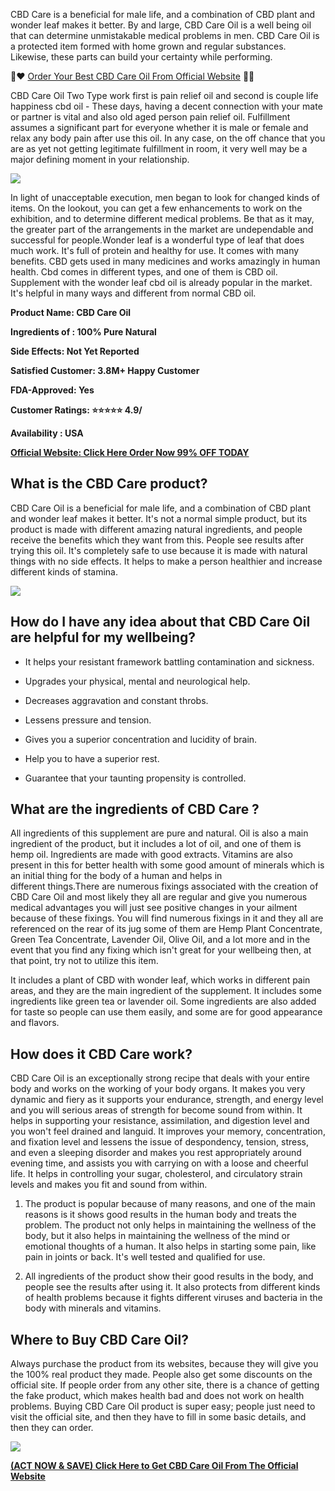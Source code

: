 CBD Care is a beneficial for male life, and a combination of CBD plant and wonder leaf makes it better. By and large, CBD Care Oil is a well being oil that can determine unmistakable medical problems in men. CBD Care Oil is a protected item formed with home grown and regular substances. Likewise, these parts can build your certainty while performing.

📢❤ [Order Your Best CBD Care Oil From Official Website](https://snoppymart.com/get-cbd-care-oil) 🎁😍

CBD Care Oil Two Type work first is pain relief oil and second is couple life happiness cbd oil - These days, having a decent connection with your mate or partner is vital and also old aged person pain relief oil. Fulfillment assumes a significant part for everyone whether it is male or female and relax any body pain after use this oil. In any case, on the off chance that you are as yet not getting legitimate fulfillment in room, it very well may be a major defining moment in your relationship.  

[![](https://blogger.googleusercontent.com/img/b/R29vZ2xl/AVvXsEhe3NCjPBnoxq1i6CbSw912fy5y1agVotGpafygdVH1UcbeIuu4q_RVmbknQveSWWHlpyf6glWuwJKt4pqqCKHpxdp2gWSFwBQtphrlWXZI5pWgbXxoyWBaiX1HmGJ1KAkJIUKaFh4cnaPZo-ml-GXhSfT-B0KTxFYX54Fw1XItOEucImBmKV11dIYgKzKp/w640-h358/Screenshot%20(1553).png)](https://snoppymart.com/get-cbd-care-oil)

In light of unacceptable execution, men began to look for changed kinds of items. On the lookout, you can get a few enhancements to work on the exhibition, and to determine different medical problems. Be that as it may, the greater part of the arrangements in the market are undependable and successful for people.Wonder leaf is a wonderful type of leaf that does much work. It's full of protein and healthy for use. It comes with many benefits. CBD gets used in many medicines and works amazingly in human health. Cbd comes in different types, and one of them is CBD oil. Supplement with the wonder leaf cbd oil is already popular in the market. It's helpful in many ways and different from normal CBD oil. 

**Product Name: CBD Care Oil** 

**Ingredients of : 100% Pure Natural**   

**Side Effects: Not Yet Reported**  

**Satisfied Customer: 3.8M+ Happy Customer**  

**FDA-Approved: Yes**  

**Customer Ratings: ⭐⭐⭐⭐⭐ 4.9/**  

**Availability : USA**

[**Official Website: Click Here Order Now 99% OFF TODAY**](https://snoppymart.com/get-cbd-care-oil) 

What is the CBD Care product? 
------------------------------

CBD Care Oil is a beneficial for male life, and a combination of CBD plant and wonder leaf makes it better. It's not a normal simple product, but its product is made with different amazing natural ingredients, and people receive the benefits which they want from this. People see results after trying this oil. It's completely safe to use because it is made with natural things with no side effects. It helps to make a person healthier and increase different kinds of stamina. 

[![](https://blogger.googleusercontent.com/img/b/R29vZ2xl/AVvXsEgadRuI-UpVu4w6i4d_gGgiwyieqmg5-OdzG8qi38Z2wIBxabnzBg7av7XRx1cPiKshlegEmIDnDaBs2YUv_1LL44Cf-E5bL6lyRnCH8pI6A6KCerYyZFhS9sEjgRovsFKND965huaQ2MFVVDbaKRNcgp_0fvr9x7UZBRHpdHs-Ey4JbDBnyCaCbWWRBL8v/w640-h372/Screenshot%20(1554).png)](https://snoppymart.com/get-cbd-care-oil)

How do I have any idea about that CBD Care Oil are helpful for my wellbeing? 
-----------------------------------------------------------------------------

*   It helps your resistant framework battling contamination and sickness. 
    

*   Upgrades your physical, mental and neurological help. 
    
*   Decreases aggravation and constant throbs. 
    
*   Lessens pressure and tension. 
    
*   Gives you a superior concentration and lucidity of brain. 
    
*   Help you to have a superior rest. 
    

*   Guarantee that your taunting propensity is controlled. 
    

What are the ingredients of CBD Care ? 
---------------------------------------

All ingredients of this supplement are pure and natural. Oil is also a main ingredient of the product, but it includes a lot of oil, and one of them is hemp oil. Ingredients are made with good extracts. Vitamins are also present in this for better health with some good amount of minerals which is an initial thing for the body of a human and helps in different things.There are numerous fixings associated with the creation of CBD Care Oil and most likely they all are regular and give you numerous medical advantages you will just see positive changes in your ailment because of these fixings. You will find numerous fixings in it and they all are referenced on the rear of its jug some of them are Hemp Plant Concentrate, Green Tea Concentrate, Lavender Oil, Olive Oil, and a lot more and in the event that you find any fixing which isn't great for your wellbeing then, at that point, try not to utilize this item. 

It includes a plant of CBD with wonder leaf, which works in different pain areas, and they are the main ingredient of the supplement. It includes some ingredients like green tea or lavender oil. Some ingredients are also added for taste so people can use them easily, and some are for good appearance and flavors. 

How does it CBD Care work? 
---------------------------

CBD Care Oil is an exceptionally strong recipe that deals with your entire body and works on the working of your body organs. It makes you very dynamic and fiery as it supports your endurance, strength, and energy level and you will serious areas of strength for become sound from within. It helps in supporting your resistance, assimilation, and digestion level and you won't feel drained and languid. It improves your memory, concentration, and fixation level and lessens the issue of despondency, tension, stress, and even a sleeping disorder and makes you rest appropriately around evening time, and assists you with carrying on with a loose and cheerful life. It helps in controlling your sugar, cholesterol, and circulatory strain levels and makes you fit and sound from within. 

1.  The product is popular because of many reasons, and one of the main reasons is it shows good results in the human body and treats the problem. The product not only helps in maintaining the wellness of the body, but it also helps in maintaining the wellness of the mind or emotional thoughts of a human. It also helps in starting some pain, like pain in joints or back. It's well tested and qualified for use. 
    
2.  All ingredients of the product show their good results in the body, and people see the results after using it. It also protects from different kinds of health problems because it fights different viruses and bacteria in the body with minerals and vitamins.
    

Where to Buy CBD Care Oil? 
---------------------------

Always purchase the product from its websites, because they will give you the 100% real product they made. People also get some discounts on the official site. If people order from any other site, there is a chance of getting the fake product, which makes health bad and does not work on health problems. Buying CBD Care Oil product is super easy; people just need to visit the official site, and then they have to fill in some basic details, and then they can order. 

[![](https://blogger.googleusercontent.com/img/b/R29vZ2xl/AVvXsEhnomnBkja_kO3OCY5Z3Guik-rwK8GTTSxxAHw7RSMyfdTJIS68-QWd88OekXShwsmeQgXGh4PoDnk6Th7We_jvEUh8Ns_qWg72G6mA5POftV9D7H9w0J4DxECZEe7g299tya406idBtF6JjDS0T3qIGnArSD52Nhd6r6q9-IHRJk6IwNCPPaLxLXWnDKyh/w640-h338/Screenshot%20(1555).png)](https://snoppymart.com/get-cbd-care-oil)

**[(ACT NOW & SAVE) Click Here to Get CBD Care Oil From The Official Website](https://snoppymart.com/get-cbd-care-oil)**
